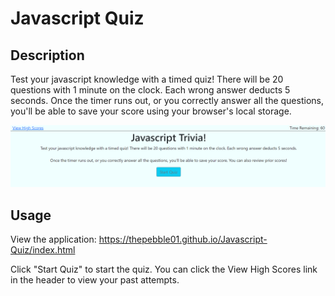 # Javascript Quiz

## Description

Test your javascript knowledge with a timed quiz! There will be 20 questions with 1 minute on the clock. Each wrong answer deducts 5 seconds. Once the timer runs out, or you correctly answer all the questions, you'll be able to save your score using your browser's local storage.

![Quiz Welcome Page](assets/images/readme-image.png?raw=true)

## Usage

View the application: https://thepebble01.github.io/Javascript-Quiz/index.html

Click "Start Quiz" to start the quiz. You can click the View High Scores link in the header to view your past attempts.
